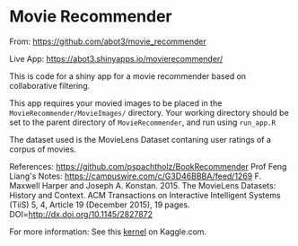 # Movie Recommender 

From: https://github.com/abot3/movie_recommender

Live App: https://abot3.shinyapps.io/movierecommender/

This is code for a shiny app for a movie recommender based on collaborative filtering.

This app requires your movied images to be placed in the `MovieRecommender/MovieImages/` directory.
Your working directory should be set to the parent directory of `MovieRecommender`, and run using
`run_app.R`

The dataset used is the MovieLens Dataset contaning user ratings of a corpus of movies.

References:
https://github.com/pspachtholz/BookRecommender
Prof Feng Liang's Notes: https://campuswire.com/c/G3D46BBBA/feed/1269
F. Maxwell Harper and Joseph A. Konstan. 2015. The MovieLens Datasets: History
and Context. ACM Transactions on Interactive Intelligent Systems (TiiS) 5, 4,
Article 19 (December 2015), 19 pages. DOI=http://dx.doi.org/10.1145/2827872

For more information: See this [kernel](https://www.kaggle.com/philippsp/book-recommender-collaborative-filtering-shiny) on Kaggle.com.
